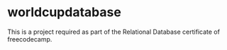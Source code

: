 # worldcupdatabase
This is a project required as part of the Relational Database certificate of freecodecamp.
